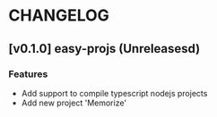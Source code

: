 # CHANGELOG

## [v0.1.0] easy-projs (Unreleasesd)
### Features

- Add support to compile typescript nodejs projects
- Add new project 'Memorize'

